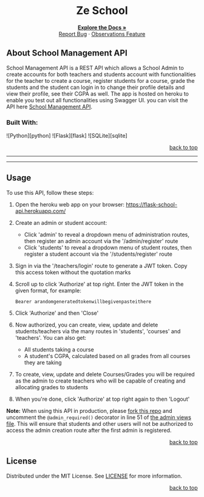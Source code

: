 <a name="readme-top"></a>

<!-- Project Name -->
<div align="center">
  <h1>Ze School</h1>
</div>

<div>
  <p align="center">
    <a href="https://github.com/McdaveUmoh/Student-Management-API#readme"><strong>Explore the Docs »</strong></a>
    <br />
    <a href="https://github.com/McdaveUmoh/Student-Management-API/issues">Report Bug</a>
    ·
    <a href="https://github.com/McdaveUmoh/Student-Management-API/issues">Observations Feature</a>
  </p>
</div>


<!-- About the Project -->
## About School Management API

 School Management API is a REST API which allows a School Admin to create accounts for both teachers and students account with functionalities for the teacher to create a course, register students for a course, grade the students and the student can login in to change their profile details and view their profile, see their CGPA as well. The app is hosted on heroku to enable you test out all functionalities using Swagger UI. you can visit the API here <a href="https://flask-school-api.herokuapp.com">School Management API</a>.

### Built With:

![Python][python]
![Flask][flask]
![SQLite][sqlite]

<p align="right"><a href="#readme-top">back to top</a></p>

---

---

<!-- GETTING STARTED -->
## Usage

To use this API, follow these steps:

1. Open the heroku web app on your browser: https://flask-school-api.herokuapp.com/

2. Create an admin or student account:
    - Click 'admin' to reveal a dropdown menu of administration routes, then register an admin account via the '/admin/register' route
    - Click 'students' to reveal a dropdown menu of student routes, then register a student account via the '/students/register' route

3. Sign in via the '/teachers/login' route to generate a JWT token. Copy this access token without the quotation marks

4. Scroll up to click 'Authorize' at top right. Enter the JWT token in the given format, for example:
   ```
   Bearer arandomgeneratedtokenwillbegivenpasteithere
   ```

5. Click 'Authorize' and then 'Close'

6. Now authorized, you can create, view, update and delete students/teachers via the many routes in 'students', 'courses' and 'teachers'. You can also get:
    - All students taking a course
    - A student's CGPA, calculated based on all grades from all courses they are taking

7. To create, view, update and delete Courses/Grades you will be required as the admin to create teachers who will be capable of creating and allocating grades to students

8. When you're done, click 'Authorize' at top right again to then 'Logout'

**Note:** When using this API in production, please [fork this repo](https://github.com/McdaveUmoh/Student-Management-API) and uncomment the `@admin_required()` decorator in line 51 of [the admin views file](https://github.com/McdaveUmoh/Student-Management-API/blob/main/api/admin/views.py). This will ensure that students and other users will not be authorized to access the admin creation route after the first admin is registered.

<p align="right"><a href="#readme-top">back to top</a></p>


<!-- License -->
## License

Distributed under the MIT License. See <a href="https://github.com/McdaveUmoh/Student-Management-API/blob/main/LICENSE">LICENSE</a> for more information.

<p align="right"><a href="#readme-top">back to top</a></p>
